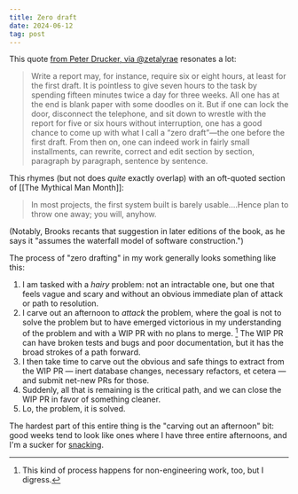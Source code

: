 ```yaml
---
title: Zero draft
date: 2024-06-12
tag: post
---
```


This quote [from Peter Drucker, via @zetalyrae](https://x.com/zetalyrae/status/1797384601746518385?s=12&t=M_YJHCkPF0gWKK16v7jjYg) resonates a lot:

> Write a report may, for instance, require six or eight hours, at least for the first draft. It is pointless to give seven hours to the task by spending fifteen minutes twice a day for three weeks. All one has at the end is blank paper with some doodles on it. But if one can lock the door, disconnect the telephone, and sit down to wrestle with the report for five or six hours without interruption, one has a good chance to come up with what I call a “zero draft”—the one before the first draft. From then on, one can indeed work in fairly small installments, can rewrite, correct and edit section by section, paragraph by paragraph, sentence by sentence.

This rhymes (but not does _quite_ exactly overlap) with an oft-quoted section of [[The Mythical Man Month]]:

> In most projects, the first system built is barely usable....Hence plan to throw one away; you will, anyhow.

(Notably, Brooks recants that suggestion in later editions of the book, as he says it "assumes the waterfall model of software construction.")

The process of "zero drafting" in my work generally looks something like this:

1. I am tasked with a _hairy_ problem: not an intractable one, but one that feels vague and scary and without an obvious immediate plan of attack or path to resolution.
2. I carve out an afternoon to _attack_ the problem, where the goal is not to solve the problem but to have emerged victorious in my understanding of the problem and with a WIP PR with no plans to merge. [^1] The WIP PR can have broken tests and bugs and poor documentation, but it has the broad strokes of a path forward.
3. I then take time to carve out the obvious and safe things to extract from the WIP PR — inert database changes, necessary refactors, et cetera — and submit net-new PRs for those.
4. Suddenly, all that is remaining is the critical path, and we can close the WIP PR in favor of something cleaner.
5. Lo, the problem, it is solved.

The hardest part of this entire thing is the "carving out an afternoon" bit: good weeks tend to look like ones where I have three entire afternoons, and I'm a sucker for [snacking](https://lethain.com/work-on-what-matters/).

[^1]: This kind of process happens for non-engineering work, too, but I digress.
